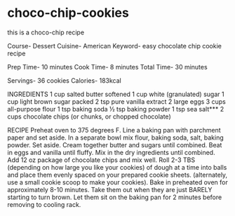 # choco-chip-cookies

this is a choco-chip recipe

Course- Dessert Cuisine- American Keyword- easy chocolate chip cookie recipe

Prep Time- 10 minutes Cook Time- 8 minutes Total Time- 30 minutes

Servings- 36 cookies Calories- 183kcal

INGREDIENTS
1 cup salted butter softened 1 cup white (granulated) sugar 1 cup light brown sugar packed 2 tsp pure vanilla extract 2 large eggs 3 cups all-purpose flour 1 tsp baking soda ½ tsp baking powder 1 tsp sea salt*** 2 cups chocolate chips (or chunks, or chopped chocolate)

RECIPE
Preheat oven to 375 degrees F. Line a baking pan with parchment paper and set aside. In a separate bowl mix flour, baking soda, salt, baking powder. Set aside. Cream together butter and sugars until combined. Beat in eggs and vanilla until fluffy. Mix in the dry ingredients until combined. Add 12 oz package of chocolate chips and mix well. Roll 2-3 TBS (depending on how large you like your cookies) of dough at a time into balls and place them evenly spaced on your prepared cookie sheets. (alternately, use a small cookie scoop to make your cookies). Bake in preheated oven for approximately 8-10 minutes. Take them out when they are just BARELY starting to turn brown. Let them sit on the baking pan for 2 minutes before removing to cooling rack.
